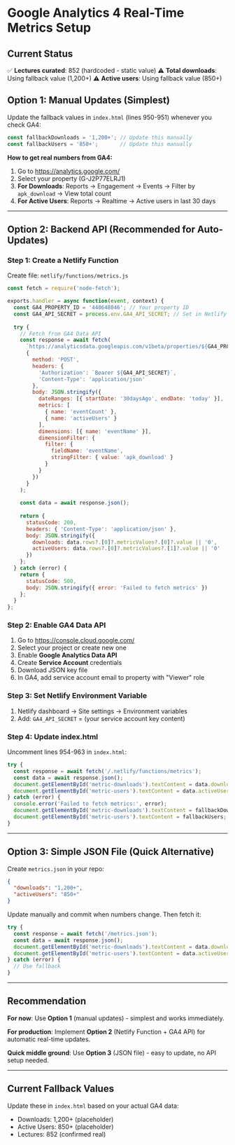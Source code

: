 # Google Analytics 4 Real-Time Metrics Setup

## Current Status

✅ **Lectures curated**: 852 (hardcoded - static value)
⚠️ **Total downloads**: Using fallback value (1,200+)
⚠️ **Active users**: Using fallback value (850+)

## Option 1: Manual Updates (Simplest)

Update the fallback values in `index.html` (lines 950-951) whenever you check GA4:

```javascript
const fallbackDownloads = '1,200+'; // Update this manually
const fallbackUsers = '850+';       // Update this manually
```

**How to get real numbers from GA4:**
1. Go to https://analytics.google.com/
2. Select your property (G-J2P77ELRJ1)
3. **For Downloads**: Reports → Engagement → Events → Filter by `apk_download` → View total count
4. **For Active Users**: Reports → Realtime → Active users in last 30 days

---

## Option 2: Backend API (Recommended for Auto-Updates)

### Step 1: Create a Netlify Function

Create file: `netlify/functions/metrics.js`

```javascript
const fetch = require('node-fetch');

exports.handler = async function(event, context) {
  const GA4_PROPERTY_ID = '440648046'; // Your property ID
  const GA4_API_SECRET = process.env.GA4_API_SECRET; // Set in Netlify env vars
  
  try {
    // Fetch from GA4 Data API
    const response = await fetch(
      `https://analyticsdata.googleapis.com/v1beta/properties/${GA4_PROPERTY_ID}:runReport`,
      {
        method: 'POST',
        headers: {
          'Authorization': `Bearer ${GA4_API_SECRET}`,
          'Content-Type': 'application/json'
        },
        body: JSON.stringify({
          dateRanges: [{ startDate: '30daysAgo', endDate: 'today' }],
          metrics: [
            { name: 'eventCount' },
            { name: 'activeUsers' }
          ],
          dimensions: [{ name: 'eventName' }],
          dimensionFilter: {
            filter: {
              fieldName: 'eventName',
              stringFilter: { value: 'apk_download' }
            }
          }
        })
      }
    );
    
    const data = await response.json();
    
    return {
      statusCode: 200,
      headers: { 'Content-Type': 'application/json' },
      body: JSON.stringify({
        downloads: data.rows?.[0]?.metricValues?.[0]?.value || '0',
        activeUsers: data.rows?.[0]?.metricValues?.[1]?.value || '0'
      })
    };
  } catch (error) {
    return {
      statusCode: 500,
      body: JSON.stringify({ error: 'Failed to fetch metrics' })
    };
  }
};
```

### Step 2: Enable GA4 Data API

1. Go to https://console.cloud.google.com/
2. Select your project or create new one
3. Enable **Google Analytics Data API**
4. Create **Service Account** credentials
5. Download JSON key file
6. In GA4, add service account email to property with "Viewer" role

### Step 3: Set Netlify Environment Variable

1. Netlify dashboard → Site settings → Environment variables
2. Add: `GA4_API_SECRET` = (your service account key content)

### Step 4: Update index.html

Uncomment lines 954-963 in `index.html`:

```javascript
try {
  const response = await fetch('/.netlify/functions/metrics');
  const data = await response.json();
  document.getElementById('metric-downloads').textContent = data.downloads;
  document.getElementById('metric-users').textContent = data.activeUsers;
} catch (error) {
  console.error('Failed to fetch metrics:', error);
  document.getElementById('metric-downloads').textContent = fallbackDownloads;
  document.getElementById('metric-users').textContent = fallbackUsers;
}
```

---

## Option 3: Simple JSON File (Quick Alternative)

Create `metrics.json` in your repo:

```json
{
  "downloads": "1,200+",
  "activeUsers": "850+"
}
```

Update manually and commit when numbers change. Then fetch it:

```javascript
try {
  const response = await fetch('/metrics.json');
  const data = await response.json();
  document.getElementById('metric-downloads').textContent = data.downloads;
  document.getElementById('metric-users').textContent = data.activeUsers;
} catch (error) {
  // Use fallback
}
```

---

## Recommendation

**For now**: Use **Option 1** (manual updates) - simplest and works immediately.

**For production**: Implement **Option 2** (Netlify Function + GA4 API) for automatic real-time updates.

**Quick middle ground**: Use **Option 3** (JSON file) - easy to update, no API setup needed.

---

## Current Fallback Values

Update these in `index.html` based on your actual GA4 data:
- Downloads: 1,200+ (placeholder)
- Active Users: 850+ (placeholder)
- Lectures: 852 (confirmed real)
